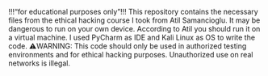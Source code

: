 !!!“for educational purposes only”!!!    This repository contains the necessary files from the ethical hacking course I took from Atil Samancioglu.
It may be dangerous to run on your own device. According to Atil you should run it on a virtual machine.
I used PyCharm as IDE and Kali Linux as OS to write the code.
⚠️WARNING: This code should only be used in authorized testing environments and for ethical hacking purposes. Unauthorized use on real networks is illegal.

